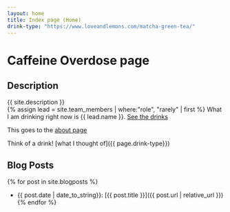 ```yaml
---
layout: home
title: Index page (Home)
drink-type: "https://www.loveandlemons.com/matcha-green-tea/"
---  
```


# Caffeine Overdose page

## Description
{{ site.description }}  
{% assign lead = site.team_members | where:"role", "rarely" | first %}
What I am drinking right now is {{ lead.name }}.
[See the drinks](about#team)

This goes to the [about page](about)   

Think of a drink!  [what I thought of]({{ page.drink-type}})

## Blog Posts
{% for post in site.blogposts %}
- {{ post.date | date_to_string}}: [{{ post.title }}]({{ post.url | relative_url }})
{% endfor %}
